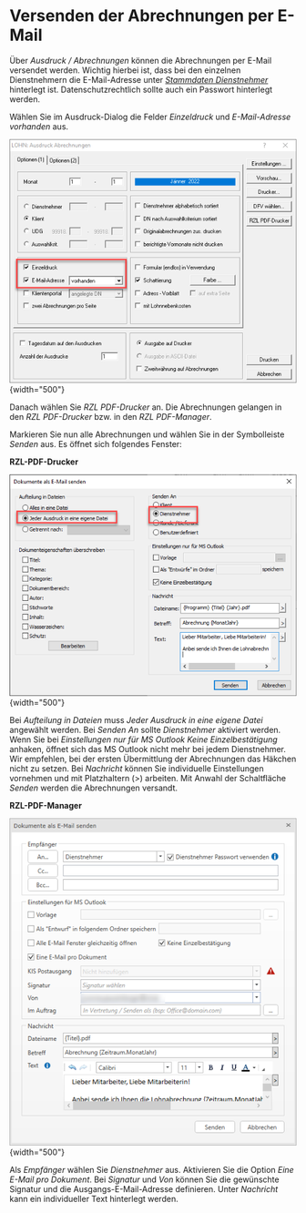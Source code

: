 # Versenden der Abrechnungen per E-Mail

Über *Ausdruck / Abrechnungen* können die Abrechnungen per E-Mail versendet werden. Wichtig hierbei ist, dass bei den einzelnen Dienstnehmern die E-Mail-Adresse unter [*Stammdaten Dienstnehmer*](../Abrechnungsbildschirme/Stammdaten%20Dienstnehmer.md) hinterlegt ist. Datenschutzrechtlich sollte auch ein Passwort hinterlegt werden.

Wählen Sie im Ausdruck-Dialog die Felder *Einzeldruck* und *E-Mail-Adresse vorhanden* aus.

![Image](<img/image222.png>){width="500"}

Danach wählen Sie *RZL PDF-Drucker* an. Die Abrechnungen gelangen in den *RZL PDF-Drucker* bzw. in den *RZL PDF-Manager*.

Markieren Sie nun alle Abrechnungen und wählen Sie in der Symbolleiste *Senden* aus. Es öffnet sich folgendes Fenster:

**RZL-PDF-Drucker**

![Image](<img/image223.png>){width="500"}

Bei *Aufteilung in Dateien* muss *Jeder Ausdruck in eine eigene Datei* angewählt werden. Bei *Senden An* sollte *Dienstnehmer* aktiviert werden. Wenn Sie bei *Einstellungen nur für MS Outlook* *Keine Einzelbestätigung* anhaken, öffnet sich das MS Outlook nicht mehr bei jedem Dienstnehmer. Wir empfehlen, bei der ersten Übermittlung der Abrechnungen das Häkchen nicht zu setzen. Bei *Nachricht* können Sie individuelle Einstellungen vornehmen und mit Platzhaltern (\>) arbeiten. Mit Anwahl der Schaltfläche *Senden* werden die Abrechnungen versandt.

**RZL-PDF-Manager**

![Image](<img/image224.png>){width="500"}

Als *Empfänger* wählen Sie *Dienstnehmer* aus. Aktivieren Sie die Option *Eine E-Mail pro Dokument*. Bei *Signatur* und *Von* können Sie die gewünschte Signatur und die Ausgangs-E-Mail-Adresse definieren. Unter *Nachricht* kann ein individueller Text hinterlegt werden.